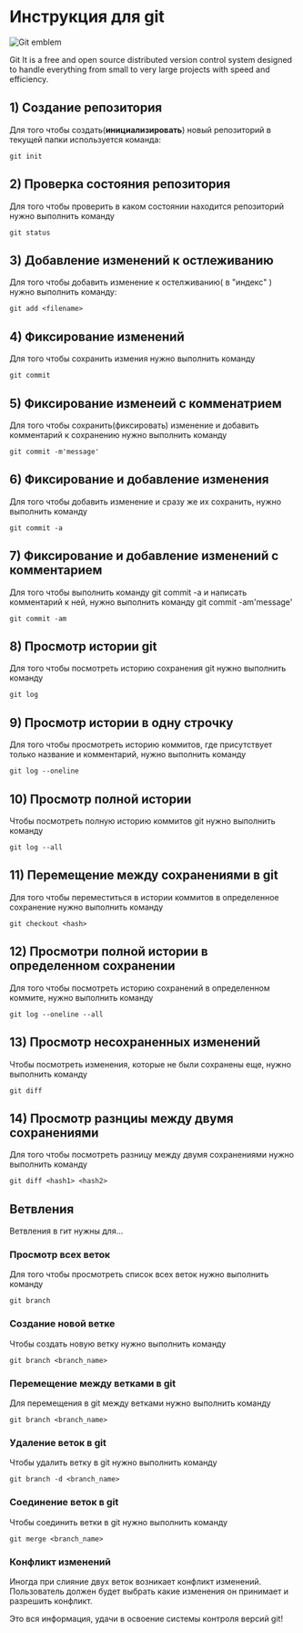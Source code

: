 # Инструкция для git 

![Git emblem](git.jpeg)

Git It is a free and open source distributed version control system designed to handle everything from small to very large projects with speed and efficiency.

## 1) Создание репозитория

Для того чтобы создать(**инициализировать**) новый        репозиторий в текущей папки используется команда: 

    git init    

## 2) Проверка состояния репозитория

Для того чтобы проверить в каком состоянии находится репозиторий нужно выполнить команду

    git status
    
## 3) Добавление изменений к остлеживанию

Для того чтобы добавить изменение к остелживанию( в "индекс" ) нужно выполнить команду:

    git add <filename>
    
## 4) Фиксирование изменений

Для того чтобы сохранить измения нужно выполнить команду

    git commit

## 5) Фиксирование изменеий с комменатрием

Для того чтобы сохранить(фиксировать) изменение и добавить комментарий к сохранению нужно выполнить команду

    git commit -m'message'

## 6) Фиксирование и добавление изменения

Для того чтобы добавить изменение и сразу же их сохранить, нужно выполнить команду

    git commit -a

## 7) Фиксирование и добавление изменений с комментарием

Для того чтобы выполнить команду git commit -a и написать комментарий к ней, нужно выполнить команду git commit -am'message'

    git commit -am
## 8) Просмотр истории git

Для того чтобы посмотреть историю сохранения git нужно выполнить команду 

    git log

## 9) Просмотр истории в одну строчку

Для того чтобы просмотреть историю коммитов, где присутствует только название и комментарий, нужно выполнить команду

    git log --oneline

## 10) Просмотр полной истории

Чтобы посмотреть полную историю коммитов git нужно выполнить команду

    git log --all

## 11) Перемещение между сохранениями в git

Для того чтобы переместиться в истории коммитов в определенное сохранение нужно выполнить команду

    git checkout <hash>

## 12) Просмотри полной истории в определенном сохранении

Для того чтобы посмотреть историю сохранений в определенном коммите, нужно выполнить команду

    git log --oneline --all

## 13) Просмотр несохраненных изменений

Чтобы посмотреть изменения, которые не были сохранены еще, нужно выполнить команду

    git diff

## 14) Просмотр разнциы между двумя сохранениями

Для того чтобы посмотреть разницу между двумя сохранениями нужно выполнить команду

    git diff <hash1> <hash2>


## Ветвления

Ветвления в гит нужны для...

### Просмотр всех веток

Для того чтобы просмотреть список всех веток нужно выполнить команду

    git branch

### Создание новой ветке

Чтобы создать новую ветку нужно выполнить команду 

    git branch <branch_name>

### Перемещение между ветками в git

Для перемещения в git между ветками нужно выполнить команду

    git branch <branch_name>

### Удаление веток в git

Чтобы удалить ветку в git нужно выполнить команду

    git branch -d <branch_name>

### Соединение веток в git

Чтобы соединить ветки в git нужно выполнить команду

    git merge <branch_name>

### Конфликт изменений

Иногда при слияние двух веток возникает конфликт изменений. Пользователь должен будет выбрать какие изменения он принимает и разрешить конфликт.

Это вся информация, удачи в освоение системы контроля версий git!

